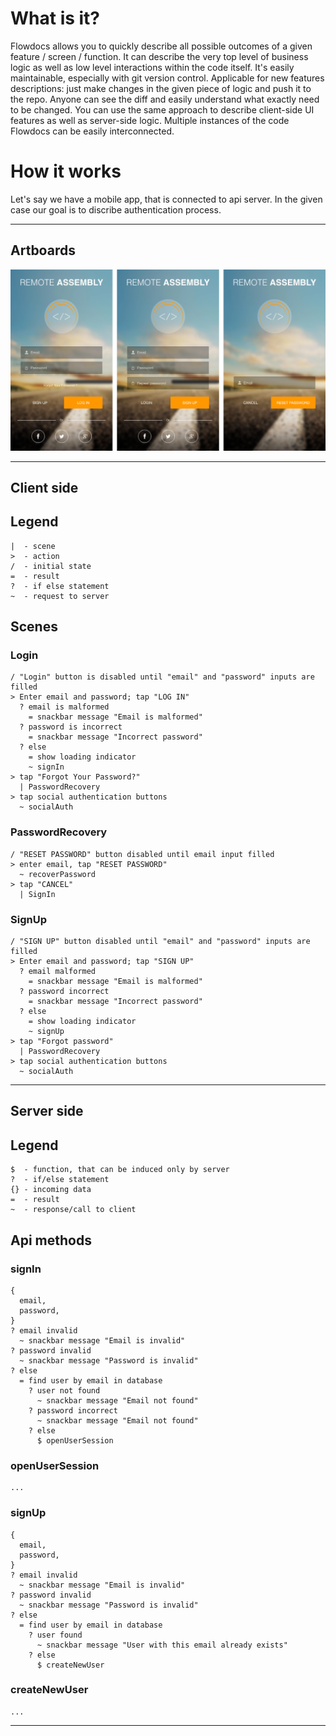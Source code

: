# What is it?

Flowdocs allows you to quickly describe all possible outcomes of a given feature / screen / function.
It can describe the very top level of business logic as well as low level interactions within the code itself.
It's easily maintainable, especially with git version control.
Applicable for new features descriptions: just make changes in the given piece of logic and push it to the repo. Anyone can see the diff and easily understand what exactly need to be changed.
You can use the same approach to describe client-side UI features as well as server-side logic.
Multiple instances of the code Flowdocs can be easily interconnected.

# How it works

Let's say we have a mobile app, that is connected to api server. In the given case our goal is to discribe authentication process.

***

## Artboards

![Artboards](./assets/artboards.png)

***

## Client side

## Legend

```
|  - scene
>  - action
/  - initial state
=  - result
?  - if else statement
~  - request to server
```
## Scenes

### Login
```
/ "Login" button is disabled until "email" and "password" inputs are filled
> Enter email and password; tap "LOG IN"
  ? email is malformed
    = snackbar message "Email is malformed"
  ? password is incorrect
    = snackbar message "Incorrect password"
  ? else
    = show loading indicator
    ~ signIn
> tap "Forgot Your Password?"
  | PasswordRecovery
> tap social authentication buttons
  ~ socialAuth
```

### PasswordRecovery
```
/ "RESET PASSWORD" button disabled until email input filled
> enter email, tap "RESET PASSWORD"
  ~ recoverPassword
> tap "CANCEL"
  | SignIn
```

### SignUp
```
/ "SIGN UP" button disabled until "email" and "password" inputs are filled
> Enter email and password; tap "SIGN UP"
  ? email malformed
    = snackbar message "Email is malformed"
  ? password incorrect
    = snackbar message "Incorrect password"
  ? else
    = show loading indicator
    ~ signUp
> tap "Forgot password"
  | PasswordRecovery
> tap social authentication buttons
  ~ socialAuth
```

***

## Server side

## Legend
```
$  - function, that can be induced only by server
?  - if/else statement
{} - incoming data
=  - result
~  - response/call to client
```

## Api methods

### signIn
```
{
  email,
  password,
}
? email invalid
  ~ snackbar message "Email is invalid"
? password invalid
  ~ snackbar message "Password is invalid"
? else
  = find user by email in database
    ? user not found
      ~ snackbar message "Email not found"
    ? password incorrect
      ~ snackbar message "Email not found"
    ? else
      $ openUserSession
```

### openUserSession
```
...
```

### signUp
```
{
  email,
  password,
}
? email invalid
  ~ snackbar message "Email is invalid"
? password invalid
  ~ snackbar message "Password is invalid"
? else
  = find user by email in database
    ? user found
      ~ snackbar message "User with this email already exists"
    ? else
      $ createNewUser
```

### createNewUser
```
...
```

***

